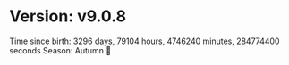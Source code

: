 # Version: v9.0.8
Time since birth: 3296 days, 79104 hours, 4746240 minutes, 284774400 seconds
Season: Autumn 🍁
